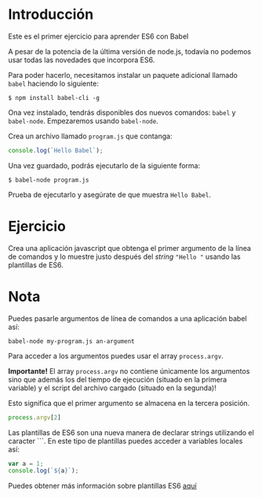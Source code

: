 
# Introducción
Este es el primer ejercicio para aprender ES6 con Babel

A pesar de la potencia de la última versión de node.js, todavía no podemos usar todas las novedades que incorpora ES6.

Para poder hacerlo, necesitamos instalar un paquete adicional llamado `babel` haciendo lo siguiente:

```shell
$ npm install babel-cli -g
```

Ona vez instalado, tendrás disponibles dos nuevos comandos: `babel` y `babel-node`.
Empezaremos usando `babel-node`.

Crea un archivo llamado `program.js` que contanga:

```javascript
console.log(`Hello Babel`);
```
Una vez guardado, podrás ejecutarlo de la siguiente forma:

```shell
$ babel-node program.js
```
Prueba de ejecutarlo y asegúrate de que muestra `Hello Babel`.

# Ejercicio

Crea una aplicación javascript que obtenga el primer argumento de la línea de comandos y lo muestre justo después del *string* `"Hello "` usando las plantillas de ES6.

# Nota
Puedes pasarle argumentos de línea de comandos a una aplicación babel así:

```
babel-node my-program.js an-argument
```
Para acceder a los argumentos puedes usar el array `process.argv`.

**Importante!** El array `process.argv` no contiene únicamente los argumentos sino que además los del tiempo de ejecución (situado en la primera variable) y el script del archivo cargado (situado en la segunda)!

Esto significa que el primer argumento se almacena en la tercera posición.

```javascript
process.argv[2]
```

Las plantillas de ES6 son una nueva manera de declarar strings utilizando el caracter `\``. En este tipo de plantillas puedes acceder a variables locales así:

```javascript
var a = 1;
console.log(`${a}`);
```
Puedes obtener más información sobre plantillas ES6 [aquí](http://updates.html5rocks.com/2015/01/ES6-Template-Strings)
